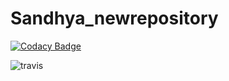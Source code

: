 # Sandhya_newrepository

[![Codacy Badge](https://api.codacy.com/project/badge/Grade/df2f78afa9e046fd827400333f0bd7ec)](https://app.codacy.com/app/Sandhya-Satish/Sandhya_newrepository?utm_source=github.com&utm_medium=referral&utm_content=Sandhya-Satish/Sandhya_newrepository&utm_campaign=Badge_Grade_Dashboard)

![travis](https://travis-ci.org/Sandhya-Satish/Sandhya_newrepository.svg?branch=master)
